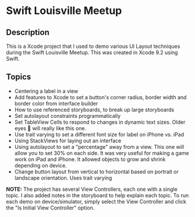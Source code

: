 # Swift Louisville Meetup

## Description
This is a Xcode project that I used to demo various UI Layout techniques during the Swift Louisville Meetup. This was created in Xcode 9.2 using Swift.

## Topics
- Centering a label in a view
- Add features to Xcode to set a button's corner radius, border width and border color from interface builder
- How to use referenced storyboards, to break up large storyboards 
- Set autolayout constraints programmatically
- Set TableView Cells to respond to changes in dynamic text sizes.  Older eyes 👀 will really like this one.
- Use trait varying to set a different font size for label on iPhone vs. iPad
- Using StackViews for laying out an interface
- Using autolayout to set a "percentage" away from a view.  This one will allow you to set 30% on each side.  It was very useful for making a game work on iPad and iPhone.  It allowed objects to grow and shrink depending on device. 
- Change button layout from vertical to horizontal based on portrait or landscape orientation. Uses trait varying

**NOTE:** The project has several View Controllers, each one with a single topic.  I also added notes in the storyboard to help explain each topic. To run each demo on device/simulator, simply select the View Controller and click the "Is Initial View Controller" option.
